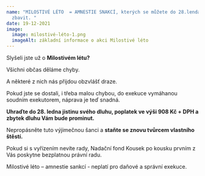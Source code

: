 ```yaml
---
name: "MILOSTIVÉ LÉTO  = AMNESTIE SNAKCÍ, kterých se můžete do 28.lenda snadno
  zbavit. "
date: 19-12-2021
image:
  image: milostivé-léto-1.png
  imageAlt: základní informace o akci Milostivé léto
---
```

Slyšeli jste už o **Milostivém létu?**

Všichni občas děláme chyby.

A některé z nich nás přijdou obzvlášť draze.

Pokud jste se dostali, i třeba malou chybou, do exekuce vymáhanou soudním exekutorem, náprava je teď snadná.

**Uhraďte do 28. ledna jistinu svého dluhu, poplatek ve výši 908 Kč + DPH a zbytek dluhu Vám bude prominut.**

Nepropásněte tuto výjimečnou šanci a **staňte se znovu tvůrcem vlastního štěstí.**

Pokud si s vyřízením nevíte rady, Nadační fond Kousek po kousku prvním z Vás poskytne bezplatnou právní radu.

Milostivé léto – amnestie sankcí - neplatí pro daňové a správní exekuce.

<!-- [Zde](/ke-stazeni#milostive-leto) další informace a dokumenty, v případě, že si nevíte rady, pište na **info@kousekpokousku.cz**. -->